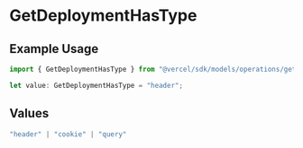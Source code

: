 # GetDeploymentHasType

## Example Usage

```typescript
import { GetDeploymentHasType } from "@vercel/sdk/models/operations/getdeployment.js";

let value: GetDeploymentHasType = "header";
```

## Values

```typescript
"header" | "cookie" | "query"
```